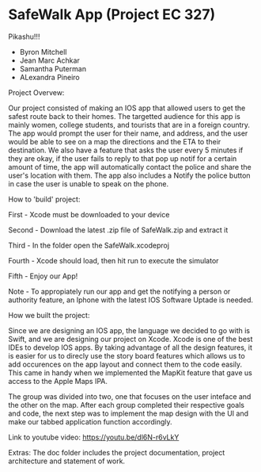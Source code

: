 # SafeWalk App (Project EC 327)
Pikashu!!!

- Byron Mitchell
- Jean Marc Achkar
- Samantha Puterman
- ALexandra Pineiro

Project Overvew:

Our project consisted of making an IOS app that allowed users to get the safest route back to their homes. The targetted audience for this app is mainly women, college students, and tourists that are in a foreign country. The app would prompt the user for their name, and address, and the user would be able to see on a map the directions and the ETA to their destination. We also have a feature that asks the user every 5 minutes if they are okay, if the user fails to reply to that pop up notif for a certain amount of time, the app will automatically contact the police and share the user's location with them. The app also includes a Notify the police button in case the user is unable to speak on the phone.

How to 'build' project:

First - Xcode must be downloaded to your device

Second - Download the latest .zip file of SafeWalk.zip and extract it

Third - In the folder open the SafeWalk.xcodeproj

Fourth - Xcode should load, then hit run to execute the simulator

Fifth - Enjoy our App!

Note - To appropiately run our app and get the notifying a person or authority feature, an 
        Iphone with the latest IOS Software Uptade is needed. 

How we built the project:

Since we are designing an IOS app, the language we decided to go with is Swift, and we are designing our project on Xcode. Xcode is one of the best IDEs to develop IOS apps. By taking advantage of all the design features, it is easier for us to direcly use the story board features which allows us to add occurences on the app layout and connect them to the code easily. This came in handy when we implemented the MapKit feature that gave us access to the Apple Maps IPA. 

The group was divided into two, one that focuses on the user inteface and the other on the map. After each group completed their respective goals and code, the next step was to implement the map design with the UI and make our tabbed application function accordingly.

Link to youtube video: https://youtu.be/dl6N-r6vLkY

Extras:
The doc folder includes the project documentation, project architecture and statement of work. 
